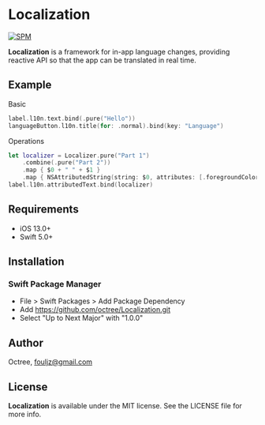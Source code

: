 # Localization
[![SPM](https://img.shields.io/badge/SPM-supported-DE5C43.svg?style=flat)](https://swift.org/package-manager/)

**Localization** is a framework for in-app language changes, providing reactive API so that the app can be translated in real time.

## Example

Basic
```swift
label.l10n.text.bind(.pure("Hello"))
languageButton.l10n.title(for: .normal).bind(key: "Language")
```
Operations
```swift
let localizer = Localizer.pure("Part 1")
    .combine(.pure("Part 2"))
    .map { $0 + " " + $1 }
    .map { NSAttributedString(string: $0, attributes: [.foregroundColor: UIColor.systemPink]) }
label.l10n.attributedText.bind(localizer)
```

## Requirements

* iOS 13.0+
* Swift 5.0+

## Installation

### Swift Package Manager
* File > Swift Packages > Add Package Dependency
* Add https://github.com/octree/Localization.git
* Select "Up to Next Major" with "1.0.0"

## Author

Octree, fouljz@gmail.com

## License

**Localization** is available under the MIT license. See the LICENSE file for more info.
